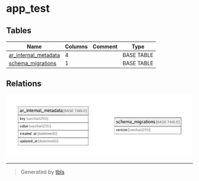 # app_test

## Tables

| Name | Columns | Comment | Type |
| ---- | ------- | ------- | ---- |
| [ar_internal_metadata](ar_internal_metadata.md) | 4 |  | BASE TABLE |
| [schema_migrations](schema_migrations.md) | 1 |  | BASE TABLE |

## Relations

![er](schema.png)

---

> Generated by [tbls](https://github.com/k1LoW/tbls)
